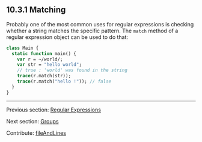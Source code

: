 ## 10.3.1 Matching

Probably one of the most common uses for regular expressions is checking whether a string matches the specific pattern. The `match` method of a regular expression object can be used to do that:
```haxe
class Main {
  static function main() {
    var r = ~/world/;
    var str = "hello world";
    // true : 'world' was found in the string
    trace(r.match(str));
    trace(r.match("hello !")); // false
  }
}

```

---

Previous section: [Regular Expressions](std-regex.md)

Next section: [Groups](std-regex-groups.md)

Contribute: [fileAndLines](https://github.com/HaxeFoundation/HaxeManual/blob/master/10-std.tex#L189-189)